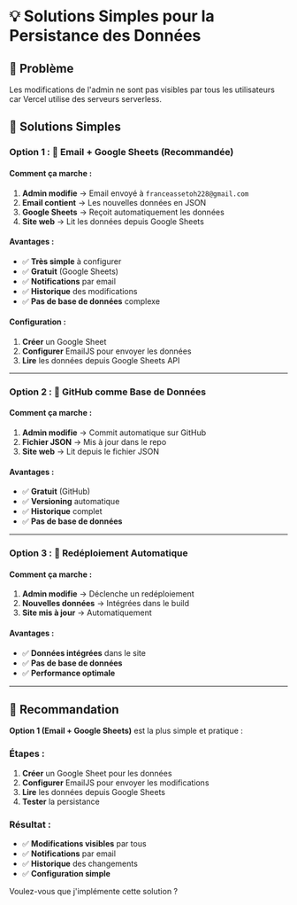 # 💡 Solutions Simples pour la Persistance des Données

## 🎯 Problème
Les modifications de l'admin ne sont pas visibles par tous les utilisateurs car Vercel utilise des serveurs serverless.

## 🚀 Solutions Simples

### **Option 1 : 📧 Email + Google Sheets (Recommandée)**

#### **Comment ça marche :**
1. **Admin modifie** → Email envoyé à `franceassetoh228@gmail.com`
2. **Email contient** → Les nouvelles données en JSON
3. **Google Sheets** → Reçoit automatiquement les données
4. **Site web** → Lit les données depuis Google Sheets

#### **Avantages :**
- ✅ **Très simple** à configurer
- ✅ **Gratuit** (Google Sheets)
- ✅ **Notifications** par email
- ✅ **Historique** des modifications
- ✅ **Pas de base de données** complexe

#### **Configuration :**
1. **Créer** un Google Sheet
2. **Configurer** EmailJS pour envoyer les données
3. **Lire** les données depuis Google Sheets API

---

### **Option 2 : 📁 GitHub comme Base de Données**

#### **Comment ça marche :**
1. **Admin modifie** → Commit automatique sur GitHub
2. **Fichier JSON** → Mis à jour dans le repo
3. **Site web** → Lit depuis le fichier JSON

#### **Avantages :**
- ✅ **Gratuit** (GitHub)
- ✅ **Versioning** automatique
- ✅ **Historique** complet
- ✅ **Pas de base de données**

---

### **Option 3 : 🔄 Redéploiement Automatique**

#### **Comment ça marche :**
1. **Admin modifie** → Déclenche un redéploiement
2. **Nouvelles données** → Intégrées dans le build
3. **Site mis à jour** → Automatiquement

#### **Avantages :**
- ✅ **Données intégrées** dans le site
- ✅ **Pas de base de données**
- ✅ **Performance optimale**

---

## 🎯 Recommandation

**Option 1 (Email + Google Sheets)** est la plus simple et pratique :

### **Étapes :**
1. **Créer** un Google Sheet pour les données
2. **Configurer** EmailJS pour envoyer les modifications
3. **Lire** les données depuis Google Sheets
4. **Tester** la persistance

### **Résultat :**
- ✅ **Modifications visibles** par tous
- ✅ **Notifications** par email
- ✅ **Historique** des changements
- ✅ **Configuration simple**

Voulez-vous que j'implémente cette solution ?
